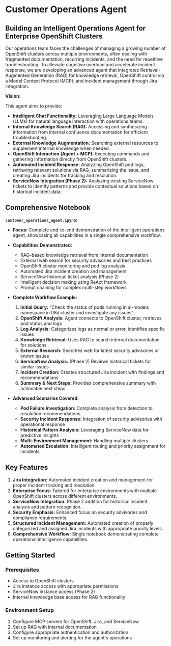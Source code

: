 # Customer Operations Agent

## Building an Intelligent Operations Agent for Enterprise OpenShift Clusters

Our operations team faces the challenges of managing a growing number of OpenShift clusters across multiple environments, often dealing with fragmented documentation, recurring incidents, and the need for repetitive troubleshooting. To alleviate cognitive overload and accelerate incident response, we are developing an advanced agent that integrates Retrieval-Augmented Generation (RAG) for knowledge retrieval, OpenShift control via a Model Context Protocol (MCP), and incident management through Jira integration.

**Vision:**

This agent aims to provide:

* **Intelligent Chat Functionality:** Leveraging Large Language Models (LLMs) for natural language interaction with operations teams.
* **Internal Knowledge Search (RAG):** Accessing and synthesizing information from internal confluence documentation for efficient troubleshooting.
* **External Knowledge Augmentation:** Searching external resources to supplement internal knowledge when needed.
* **OpenShift Interaction (Agent + MCP):** Executing commands and gathering information directly from OpenShift clusters.
* **Automated Incident Response:** Analyzing OpenShift pod logs, retrieving relevant solutions via RAG, summarizing the issue, and creating Jira incidents for tracking and resolution.
* **ServiceNow Integration (Phase 2):** Analyzing existing ServiceNow tickets to identify patterns and provide contextual solutions based on historical incident data.

## Comprehensive Notebook

**`customer_operations_agent.ipynb`:**
* **Focus:** Complete end-to-end demonstration of the intelligent operations agent, showcasing all capabilities in a single comprehensive workflow.
* **Capabilities Demonstrated:**
  - RAG-based knowledge retrieval from internal documentation
  - External web search for security advisories and best practices
  - OpenShift cluster monitoring and pod log analysis
  - Automated Jira incident creation and management
  - ServiceNow historical ticket analysis (Phase 2)
  - Intelligent decision making using ReAct framework
  - Prompt chaining for complex multi-step workflows

* **Complete Workflow Example:**
  1. **Initial Query:** "Check the status of pods running in ai-models namespace in 08d cluster and investigate any issues"
  2. **OpenShift Analysis:** Agent connects to OpenShift cluster, retrieves pod status and logs
  3. **Log Analysis:** Categorizes logs as normal or error, identifies specific issues
  4. **Knowledge Retrieval:** Uses RAG to search internal documentation for solutions
  5. **External Research:** Searches web for latest security advisories or known issues
  6. **ServiceNow Analysis:** (Phase 2) Reviews historical tickets for similar issues
  7. **Incident Creation:** Creates structured Jira incident with findings and recommendations
  8. **Summary & Next Steps:** Provides comprehensive summary with actionable next steps

* **Advanced Scenarios Covered:**
  - **Pod Failure Investigation:** Complete analysis from detection to resolution recommendations
  - **Security Incident Response:** Integration of security advisories with operational response
  - **Historical Pattern Analysis:** Leveraging ServiceNow data for predictive insights
  - **Multi-Environment Management:** Handling multiple clusters
  - **Automated Escalation:** Intelligent routing and priority assignment for incidents

## Key Features

1. **Jira Integration:** Automated incident creation and management for proper incident tracking and resolution.
2. **Enterprise Focus:** Tailored for enterprise environments with multiple OpenShift clusters across different environments.
3. **ServiceNow Integration:** Phase 2 addition for historical incident analysis and pattern recognition.
4. **Security Emphasis:** Enhanced focus on security advisories and compliance requirements.
5. **Structured Incident Management:** Automated creation of properly categorized and assigned Jira incidents with appropriate priority levels.
6. **Comprehensive Workflow:** Single notebook demonstrating complete operational intelligence capabilities.

## Getting Started

### Prerequisites
- Access to OpenShift clusters
- Jira instance access with appropriate permissions
- ServiceNow instance access (Phase 2)
- Internal knowledge base access for RAG functionality

### Environment Setup
1. Configure MCP servers for OpenShift, Jira, and ServiceNow
2. Set up RAG with internal documentation
3. Configure appropriate authentication and authorization
4. Set up monitoring and alerting for the agent's operations
